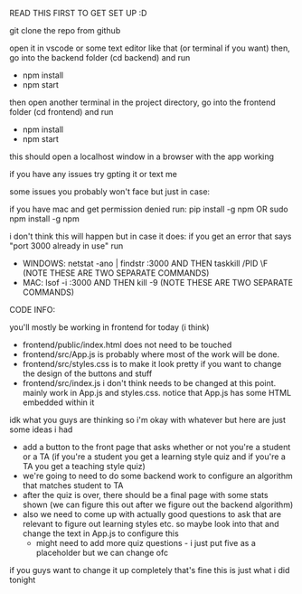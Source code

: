 READ THIS FIRST TO GET SET UP :D

git clone the repo from github

open it in vscode or some text editor like that (or terminal if you want)
then, go into the backend folder (cd backend) and run
- npm install
- npm start

then open another terminal in the project directory, go into the frontend folder (cd frontend) and run
- npm install
- npm start

this should open a localhost window in a browser with the app working

if you have any issues try gpting it or text me

some issues you probably won't face but just in case:

if you have mac and get permission denied run: pip install -g npm OR sudo npm install -g npm

i don't think this will happen but in case it does: if you get an error that says "port 3000 already in use" run

- WINDOWS: netstat -ano | findstr :3000 AND THEN taskkill /PID <PID> \F (NOTE THESE ARE TWO SEPARATE COMMANDS)
- MAC: lsof -i :3000 AND THEN kill -9 <PID> (NOTE THESE ARE TWO SEPARATE COMMANDS)

CODE INFO:

you'll mostly be working in frontend for today (i think)
- frontend/public/index.html does not need to be touched
- frontend/src/App.js is probably where most of the work will be done. 
- frontend/src/styles.css is to make it look pretty if you want to change the design of the buttons and stuff
- frontend/src/index.js i don't think needs to be changed at this point. mainly work in App.js and styles.css. notice that App.js has some HTML embedded within it


idk what you guys are thinking so i'm okay with whatever but here are just some ideas i had
- add a button to the front page that asks whether or not you're a student or a TA (if you're a student you get a learning style quiz and if you're a TA you get a teaching style quiz)
- we're going to need to do some backend work to configure an algorithm that matches student to TA
- after the quiz is over, there should be a final page with some stats shown (we can figure this out after we figure out the backend algorithm)
- also we need to come up with actually good questions to ask that are relevant to figure out learning styles etc. so maybe look into that and change the text in App.js to configure this
    - might need to add more quiz questions - i just put five as a placeholder but we can change ofc

if you guys want to change it up completely that's fine this is just what i did tonight